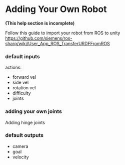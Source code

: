 # Adding Your Own Robot

**(This help section is incomplete)**

Follow this guide to import your robot from ROS to unity
https://github.com/siemens/ros-sharp/wiki/User_App_ROS_TransferURDFFromROS

### default inputs
actions:
  - forward vel
  - side vel
  - rotation vel
  - difficulty
  - joints

### adding your own joints
Adding hinge joints

### default outputs
  - camera
  - goal
  - velocity
